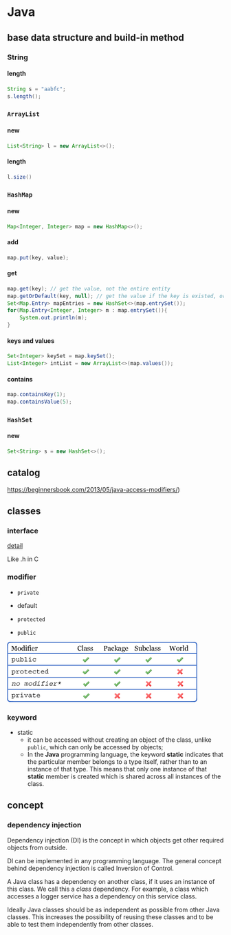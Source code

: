 # Java

## base data structure and build-in method

### String

#### length

```java
String s = "aabfc";
s.length();
```



### `ArrayList`

#### new

```java
List<String> l = new ArrayList<>();
```

#### length

```java
l.size()
```



### `HashMap`

#### new

```java
Map<Integer, Integer> map = new HashMap<>();
```

#### add

```java
map.put(key, value);
```

#### get

```java
map.get(key); // get the value, not the entire entity
map.getOrDefault(key, null); // get the value if the key is existed, or null
Set<Map.Entry> mapEntries = new HashSet<>(map.entrySet());
for(Map.Entry<Integer, Integer> m : map.entrySet()){
    System.out.println(m);
}
```

#### keys and values

```java
Set<Integer> keySet = map.keySet();
List<Integer> intList = new ArrayList<>(map.values());
```

#### contains

```java
map.containsKey(1);
map.containsValue(5);
```



### `HashSet`

#### new

```java
Set<String> s = new HashSet<>();
```



## catalog

https://beginnersbook.com/2013/05/java-access-modifiers/)

## classes

### interface

[detail](https://www.w3schools.com/java/java_interface.asp)

Like .h in C

### modifier

- `private`
- default
- `protected`

- `public`

![modifier](img\java_modifier.png)



### keyword

- static
  - it can be accessed without creating an object of the class, unlike `public`, which can only be accessed by objects; 
  - In the **Java** programming language, the keyword **static** indicates that the particular member belongs to a type itself, rather than to an instance of that type. This means that only one instance of that **static** member is created which is shared across all instances of the class.

## concept

### dependency injection

Dependency injection (DI) is the concept in which objects get other required objects from outside.

DI can be implemented in any programming language. The general concept behind dependency injection is called Inversion of Control.

A Java class has a dependency on another class, if it uses an instance of this class. We call this a *class* dependency. For example, a class which accesses a logger service has a dependency on this service class.

Ideally Java classes should be as independent as possible from other Java classes. This increases the possibility of reusing these classes and to be able to test them independently from other classes.